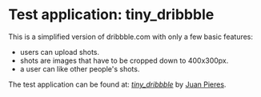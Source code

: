 # Test application: tiny_dribbble

This is a simplified version of dribbble.com with only a few basic features:
- users can upload shots.
- shots are images that have to be cropped down to 400x300px.
- a user can like other people's shots.

The test application can be found at:
[*tiny_dribbble*](http://tiny_dribbble.herokuapp.com/)
by [Juan Pieres](http://es.linkedin.com/in/juanpieres/).